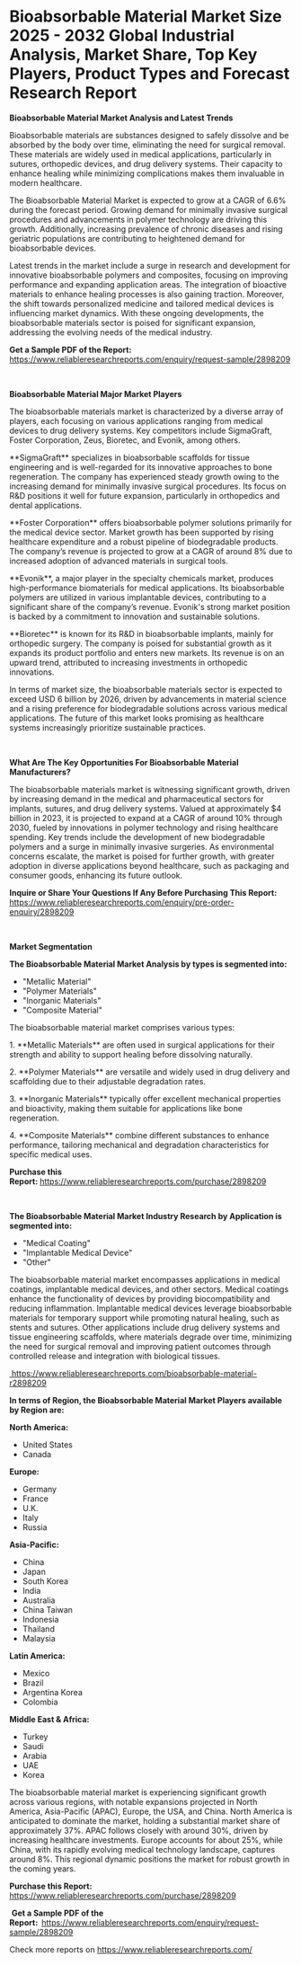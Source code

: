 <p><h1>Bioabsorbable Material Market Size 2025 - 2032 Global Industrial Analysis, Market Share, Top Key Players, Product Types and Forecast Research Report</h1></p><p><strong>Bioabsorbable Material Market Analysis and Latest Trends</strong></p>
<p><p>Bioabsorbable materials are substances designed to safely dissolve and be absorbed by the body over time, eliminating the need for surgical removal. These materials are widely used in medical applications, particularly in sutures, orthopedic devices, and drug delivery systems. Their capacity to enhance healing while minimizing complications makes them invaluable in modern healthcare.</p><p>The Bioabsorbable Material Market is expected to grow at a CAGR of 6.6% during the forecast period. Growing demand for minimally invasive surgical procedures and advancements in polymer technology are driving this growth. Additionally, increasing prevalence of chronic diseases and rising geriatric populations are contributing to heightened demand for bioabsorbable devices.</p><p>Latest trends in the market include a surge in research and development for innovative bioabsorbable polymers and composites, focusing on improving performance and expanding application areas. The integration of bioactive materials to enhance healing processes is also gaining traction. Moreover, the shift towards personalized medicine and tailored medical devices is influencing market dynamics. With these ongoing developments, the bioabsorbable materials sector is poised for significant expansion, addressing the evolving needs of the medical industry.</p></p>
<p><strong>Get a Sample PDF of the Report:&nbsp;</strong> <a href="https://www.reliableresearchreports.com/enquiry/request-sample/2898209?utm_campaign=3581&utm_medium=2&utm_source=Github&utm_content=ia&utm_term=15032025&utm_id=bioabsorbable-material">https://www.reliableresearchreports.com/enquiry/request-sample/2898209</a></p>
<p>&nbsp;</p>
<p><strong>Bioabsorbable Material Major Market Players</strong></p>
<p><p>The bioabsorbable materials market is characterized by a diverse array of players, each focusing on various applications ranging from medical devices to drug delivery systems. Key competitors include SigmaGraft, Foster Corporation, Zeus, Bioretec, and Evonik, among others.</p><p>**SigmaGraft** specializes in bioabsorbable scaffolds for tissue engineering and is well-regarded for its innovative approaches to bone regeneration. The company has experienced steady growth owing to the increasing demand for minimally invasive surgical procedures. Its focus on R&D positions it well for future expansion, particularly in orthopedics and dental applications.</p><p>**Foster Corporation** offers bioabsorbable polymer solutions primarily for the medical device sector. Market growth has been supported by rising healthcare expenditure and a robust pipeline of biodegradable products. The company’s revenue is projected to grow at a CAGR of around 8% due to increased adoption of advanced materials in surgical tools.</p><p>**Evonik**, a major player in the specialty chemicals market, produces high-performance biomaterials for medical applications. Its bioabsorbable polymers are utilized in various implantable devices, contributing to a significant share of the company’s revenue. Evonik's strong market position is backed by a commitment to innovation and sustainable solutions.</p><p>**Bioretec** is known for its R&D in bioabsorbable implants, mainly for orthopedic surgery. The company is poised for substantial growth as it expands its product portfolio and enters new markets. Its revenue is on an upward trend, attributed to increasing investments in orthopedic innovations.</p><p>In terms of market size, the bioabsorbable materials sector is expected to exceed USD 6 billion by 2026, driven by advancements in material science and a rising preference for biodegradable solutions across various medical applications. The future of this market looks promising as healthcare systems increasingly prioritize sustainable practices.</p></p>
<p>&nbsp;</p>
<p><strong>What Are The Key Opportunities For Bioabsorbable Material Manufacturers?</strong></p>
<p><p>The bioabsorbable materials market is witnessing significant growth, driven by increasing demand in the medical and pharmaceutical sectors for implants, sutures, and drug delivery systems. Valued at approximately $4 billion in 2023, it is projected to expand at a CAGR of around 10% through 2030, fueled by innovations in polymer technology and rising healthcare spending. Key trends include the development of new biodegradable polymers and a surge in minimally invasive surgeries. As environmental concerns escalate, the market is poised for further growth, with greater adoption in diverse applications beyond healthcare, such as packaging and consumer goods, enhancing its future outlook.</p></p>
<p><strong>Inquire or Share Your Questions If Any Before Purchasing This Report:</strong> <a href="https://www.reliableresearchreports.com/enquiry/pre-order-enquiry/2898209?utm_campaign=3581&utm_medium=2&utm_source=Github&utm_content=ia&utm_term=15032025&utm_id=bioabsorbable-material">https://www.reliableresearchreports.com/enquiry/pre-order-enquiry/2898209</a></p>
<p>&nbsp;</p>
<p><strong>Market Segmentation</strong></p>
<p><strong>The Bioabsorbable Material Market Analysis by types is segmented into:</strong></p>
<p><ul><li>"Metallic Material"</li><li>"Polymer Materials"</li><li>"Inorganic Materials"</li><li>"Composite Material"</li></ul></p>
<p><p>The bioabsorbable material market comprises various types: </p><p>1. **Metallic Materials** are often used in surgical applications for their strength and ability to support healing before dissolving naturally. </p><p>2. **Polymer Materials** are versatile and widely used in drug delivery and scaffolding due to their adjustable degradation rates. </p><p>3. **Inorganic Materials** typically offer excellent mechanical properties and bioactivity, making them suitable for applications like bone regeneration. </p><p>4. **Composite Materials** combine different substances to enhance performance, tailoring mechanical and degradation characteristics for specific medical uses.</p></p>
<p><strong>Purchase this Report:&nbsp;</strong><a href="https://www.reliableresearchreports.com/purchase/2898209?utm_campaign=3581&utm_medium=2&utm_source=Github&utm_content=ia&utm_term=15032025&utm_id=bioabsorbable-material">https://www.reliableresearchreports.com/purchase/2898209</a></p>
<p>&nbsp;</p>
<p><strong>The Bioabsorbable Material Market Industry Research by Application is segmented into:</strong></p>
<p><ul><li>"Medical Coating"</li><li>"Implantable Medical Device"</li><li>"Other"</li></ul></p>
<p><p>The bioabsorbable material market encompasses applications in medical coatings, implantable medical devices, and other sectors. Medical coatings enhance the functionality of devices by providing biocompatibility and reducing inflammation. Implantable medical devices leverage bioabsorbable materials for temporary support while promoting natural healing, such as stents and sutures. Other applications include drug delivery systems and tissue engineering scaffolds, where materials degrade over time, minimizing the need for surgical removal and improving patient outcomes through controlled release and integration with biological tissues.</p></p>
<p><a href="https://www.reliableresearchreports.com/bioabsorbable-material-r2898209?utm_campaign=3581&utm_medium=2&utm_source=Github&utm_content=ia&utm_term=15032025&utm_id=bioabsorbable-material">&nbsp;https://www.reliableresearchreports.com/bioabsorbable-material-r2898209</a></p>
<p><strong>In terms of Region, the Bioabsorbable Material Market Players available by Region are:</strong></p>
<p>
    <p> <strong> North America: </strong>
        <ul>
            <li>United States</li>
            <li>Canada</li>
        </ul>
        </p> 
    <p> <strong> Europe: </strong>
        <ul>
            <li>Germany</li>
            <li>France</li>
            <li>U.K.</li>
            <li>Italy</li>
            <li>Russia</li>
        </ul>
        </p> 
    <p> <strong> Asia-Pacific: </strong>
        <ul>
            <li>China</li>
            <li>Japan</li>
            <li>South Korea</li>
            <li>India</li>
            <li>Australia</li>
            <li>China Taiwan</li>
            <li>Indonesia</li>
            <li>Thailand</li>
            <li>Malaysia</li>
        </ul>
        </p> 
    <p> <strong> Latin America: </strong>
        <ul>
            <li>Mexico</li>
            <li>Brazil</li>
            <li>Argentina Korea</li>
            <li>Colombia</li>
        </ul>
        </p> 
    <p> <strong> Middle East & Africa: </strong>
        <ul>
            <li>Turkey</li>
            <li>Saudi</li>
            <li>Arabia</li>
            <li>UAE</li>
            <li>Korea</li>
        </ul>
    </p>
    </p>
<p><p>The bioabsorbable material market is experiencing significant growth across various regions, with notable expansions projected in North America, Asia-Pacific (APAC), Europe, the USA, and China. North America is anticipated to dominate the market, holding a substantial market share of approximately 37%. APAC follows closely with around 30%, driven by increasing healthcare investments. Europe accounts for about 25%, while China, with its rapidly evolving medical technology landscape, captures around 8%. This regional dynamic positions the market for robust growth in the coming years.</p></p>
<p><strong>Purchase this Report: </strong><a href="https://www.reliableresearchreports.com/purchase/2898209?utm_campaign=3581&utm_medium=2&utm_source=Github&utm_content=ia&utm_term=15032025&utm_id=bioabsorbable-material">https://www.reliableresearchreports.com/purchase/2898209</a></p>
<p>&nbsp;<strong>Get a Sample PDF of the Report:&nbsp;&nbsp;</strong><a href="https://www.reliableresearchreports.com/enquiry/request-sample/2898209?utm_campaign=3581&utm_medium=2&utm_source=Github&utm_content=ia&utm_term=15032025&utm_id=bioabsorbable-material">https://www.reliableresearchreports.com/enquiry/request-sample/2898209</a></p>
<p><strong></strong></p>
<p>Check more reports on <a href="https://www.reliableresearchreports.com/?utm_campaign=3581&utm_medium=2&utm_source=Github&utm_content=ia&utm_term=15032025&utm_id=bioabsorbable-material">https://www.reliableresearchreports.com/</a></p>
